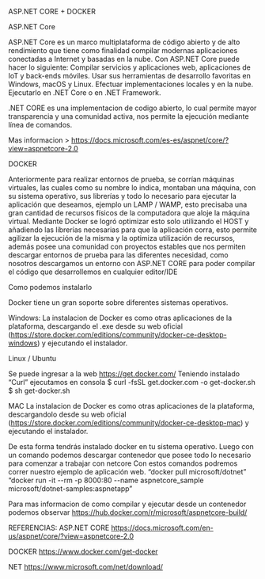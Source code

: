 ASP.NET CORE + DOCKER

ASP.NET Core 

ASP.NET Core es un marco multiplataforma de código abierto y de alto rendimiento que tiene como finalidad compilar modernas aplicaciones conectadas a Internet y basadas en la nube. Con ASP.NET Core puede hacer lo siguiente:
Compilar servicios y aplicaciones web, aplicaciones de IoT y back-ends móviles.
Usar sus herramientas de desarrollo favoritas en Windows, macOS y Linux.
Efectuar implementaciones locales y en la nube.
Ejecutarlo en .NET Core o en .NET Framework.

.NET CORE es una implementacion de codigo abierto, lo cual permite mayor transparencia y una comunidad activa, nos permite la ejecución mediante línea de comandos.

Mas informacion > https://docs.microsoft.com/es-es/aspnet/core/?view=aspnetcore-2.0

DOCKER

Anteriormente para realizar entornos de prueba, se corrían máquinas virtuales, las cuales como su nombre lo indica, montaban una máquina, con su sistema operativo, sus librerías y todo lo necesario para ejecutar la aplicación que deseamos, ejemplo un LAMP / WAMP, esto precisaba una gran cantidad de recursos físicos de la computadora que aloje la máquina virtual. Mediante Docker se logró optimizar esto solo utilizando el HOST y añadiendo las librerías necesarias para que la aplicación corra, esto permite agilizar la ejecución de la misma y la optimiza utilización de recursos, además posee una comunidad con proyectos estables que nos permiten descargar entornos de prueba para las diferentes necesidad, como nosotros descargamos un entorno con ASP.NET CORE para poder compilar el código que desarrollemos en cualquier editor/IDE


Como podemos instalarlo

Docker tiene un gran soporte sobre diferentes sistemas operativos.

Windows:
La instalacion de Docker es como otras aplicaciones de la plataforma, descargando el .exe desde su web oficial (https://store.docker.com/editions/community/docker-ce-desktop-windows) y ejecutando el instalador.


Linux / Ubuntu

Se puede ingresar a la web https://get.docker.com/
Teniendo instalado “Curl” ejecutamos en consola
$ curl -fsSL get.docker.com -o get-docker.sh
$ sh get-docker.sh


MAC
La instalacion de Docker es como otras aplicaciones de la plataforma, descargandolo desde su web oficial (https://store.docker.com/editions/community/docker-ce-desktop-mac) y ejecutando el instalador.



De esta forma tendrás instalado docker en tu sistema operativo.
Luego con un comando podemos descargar contenedor que posee todo lo necesario para comenzar a trabajar con netcore
Con estos comandos podremos correr nuestro ejemplo de aplicación web.
“docker pull microsoft/dotnet”
“docker run -it --rm -p 8000:80 --name aspnetcore_sample microsoft/dotnet-samples:aspnetapp”

Para mas informacion de como compilar y ejecutar desde un contenedor podemos observar 
https://hub.docker.com/r/microsoft/aspnetcore-build/

REFERENCIAS:
ASP.NET CORE
https://docs.microsoft.com/en-us/aspnet/core/?view=aspnetcore-2.0

DOCKER
https://www.docker.com/get-docker

NET 
https://www.microsoft.com/net/download/

